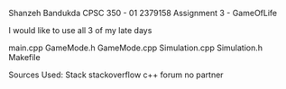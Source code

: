 Shanzeh Bandukda
CPSC 350 - 01
2379158
Assignment 3 - GameOfLife

I would like to use all 3 of my late days

main.cpp
GameMode.h
GameMode.cpp
Simulation.cpp
Simulation.h
Makefile

Sources Used:
Stack stackoverflow
c++ forum
no partner
